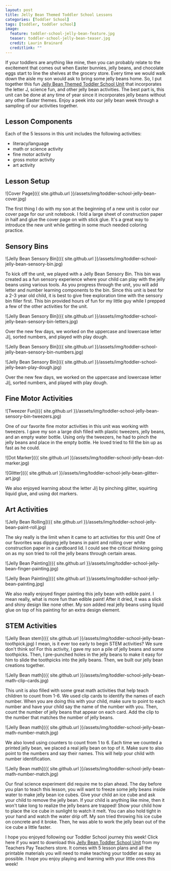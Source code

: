 ```yaml
---
layout: post
title: Jelly Bean Themed Toddler School Lessons
categories: [Toddler School]
tags: [toddler, toddler school]
image:
  feature: toddler-school-jelly-bean-feature.jpg
  teaser: toddler-school-jelly-bean-teaser.jpg
  credit: Laurin Brainard
  creditlink: ""
---
```

If your toddlers are anything like mine, then you can probably relate to the excitement that comes out when Easter bunnies, jelly beans, and chocolate eggs start to line the shelves at the grocery store. Every time we would walk down the aisle my son would ask to bring some jelly beans home. So, I put together this fun [Jelly Bean Themed Toddler School Unit](https://www.teacherspayteachers.com/Product/Toddler-Lesson-Plans-Jelly-Bean-Themed-Lessons-4886650?utm_source=TPB%20Blog&utm_campaign=Jelly%20Bean%20Toddler%20School%20Post) that incorporates the letter J, science fun, and other jelly bean activities. The best part is, this unit can be done at any time of year since it incorporates jelly beans without any other Easter themes. Enjoy a peek into our jelly bean week through a sampling of our activities together.

## Lesson Components
Each of the 5 lessons in this unit includes the following activities:
- literacy/language
- math or science activity
- fine motor activity
- gross motor activity
- art activity

## Lesson Setup
![Cover Page]({{ site.github.url }}/assets/img/toddler-school-jelly-bean-cover.jpg)

The first thing I  do with my son at the beginning of a new unit is color our cover page for our unit notebook. I fold a large sheet of construction paper in half and glue the cover page on with stick glue. It's a great way to introduce the new unit while getting in some much needed coloring practice. 

## Sensory Bins
![Jelly Bean Sensory Bin]({{ site.github.url }}/assets/img/toddler-school-jelly-bean-sensory-bin.jpg)

To kick off the unit, we played with a Jelly Bean Sensory Bin. This bin was created as a fun sensory experience where your child can play with the jelly beans using various tools. As you progress through the unit, you will add letter and number learning components to the bin. Since this unit is best for a 2-3 year old child, it is best to give free exploration time with the sensory bin filler first. This bin provided hours of fun for my little guy while I prepped a few of the other activities for the unit. 

![Jelly Bean Sensory Bin]({{ site.github.url }}/assets/img/toddler-school-jelly-bean-sensory-bin-letters.jpg)

Over the new few days, we worked on the uppercase and lowercase letter J/j, sorted numbers, and played with play dough. 

![Jelly Bean Sensory Bin]({{ site.github.url }}/assets/img/toddler-school-jelly-bean-sensory-bin-numbers.jpg)

![Jelly Bean Sensory Bin]({{ site.github.url }}/assets/img/toddler-school-jelly-bean-play-dough.jpg)

Over the new few days, we worked on the uppercase and lowercase letter J/j, sorted numbers, and played with play dough. 

## Fine Motor Activities
![Tweezer Fun]({{ site.github.url }}/assets/img/toddler-school-jelly-bean-sensory-bin-tweezers.jpg)

One of our favorite fine motor activities in this unit was working with tweezers. I gave my son a large dish filled with plastic tweezers, jelly beans, and an empty water bottle. Using only the tweezers, he had to pinch the jelly beans and place in the empty bottle. He loved tried to fill the bin up as fast as he could. 

![Dot Marker]({{ site.github.url }}/assets/img/toddler-school-jelly-bean-dot-marker.jpg)

![Glitter]({{ site.github.url }}/assets/img/toddler-school-jelly-bean-glitter-art.jpg)

We also enjoyed learning about the letter J/j by pinching glitter, squirting liquid glue, and using dot markers.

## Art Activities
![Jelly Bean Rolling]({{ site.github.url }}/assets/img/toddler-school-jelly-bean-paint-roll.jpg)

The sky really is the limit when it came to art activities for this unit! One of our favorites was dipping jelly beans in paint and rolling over white construction paper in a cardboard lid. I could see the critical thinking going on as my son tried to roll the jelly beans through certain areas. 

![Jelly Bean Painting]({{ site.github.url }}/assets/img/toddler-school-jelly-bean-finger-painting.jpg)

![Jelly Bean Painting]({{ site.github.url }}/assets/img/toddler-school-jelly-bean-painting.jpg)

We also really enjoyed finger painting this jelly bean with edible paint. I mean really, what is more fun than edible paint! After it dried, it was a slick and shiny design like none other. My son added real jelly beans using liquid glue on top of his painting for an extra design element. 

## STEM Activities
![Jelly Bean stem]({{ site.github.url }}/assets/img/toddler-school-jelly-bean-toothpick.jpg)
I mean, is it ever too early to begin STEM activities? We sure don't think so! For this activity, I gave my son a pile of jelly beans and some toothpicks. Then, I pre-punched holes in the jelly beans to make it easy for him to slide the toothpicks into the jelly beans. Then, we built our jelly bean creations together. 

![Jelly Bean math]({{ site.github.url }}/assets/img/toddler-school-jelly-bean-math-clip-cards.jpg)

This unit is also filled with some great math activities that help teach children to count from 1-6. We used clip cards to identify the names of each number. When you are doing this with your child, make sure to point to each number and have your child say the name of the number with you. Then, count the number of jelly beans that appear on each card. Add the clip to the number that matches the number of jelly beans. 

![Jelly Bean math]({{ site.github.url }}/assets/img/toddler-school-jelly-bean-math-number-match.jpg)

We also loved using counters to count from 1 to 6. Each time we counted a printed jelly bean, we placed a real jelly bean on top of it. Make sure to also point to the numbers and say their names. This will help your child with number identification. 

![Jelly Bean math]({{ site.github.url }}/assets/img/toddler-school-jelly-bean-math-number-match.jpg)

Our final science experiment did require me to plan ahead. The day before you plan to teach this lesson, you will want to freeze some jelly beans inside water to make jelly bean ice cubes. Give your child an ice cube and ask your child to remove the jelly bean. If your child is anything like mine, then it won't take long to realize the jelly beans are trapped! Show your child how to place the ice cube in sunlight to watch it melt. You can also hold tight in your hand and watch the water drip off. My son tried throwing his ice cube on concrete and it broke. Then, he was able to work the jelly bean out of the ice cube a little faster. 

I hope you enjoyed following our Toddler School journey this week! Click here if you want to download this [Jelly Bean Toddler School Unit](https://www.teacherspayteachers.com/Product/Toddler-Lesson-Plans-Jelly-Bean-Themed-Lessons-4886650?utm_source=TPB%20Blog&utm_campaign=Jelly%20Bean%20Toddler%20School%20Post) from my Teachers Pay Teachers store. It comes with 5 lesson plans and all the printable materials you will need to make teaching your toddler as easy as possible. I hope you enjoy playing and learning with your little ones this week! 